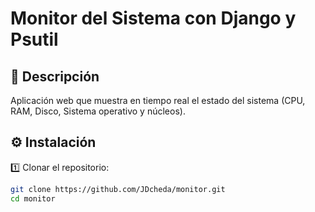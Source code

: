 # Monitor del Sistema con Django y Psutil

## 📄 Descripción
Aplicación web que muestra en tiempo real el estado del sistema (CPU, RAM, Disco, Sistema operativo y núcleos).

## ⚙️ Instalación

1️⃣ Clonar el repositorio:

```bash
git clone https://github.com/JDcheda/monitor.git
cd monitor
